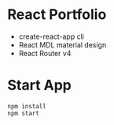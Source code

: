# React Portfolio
* create-react-app cli
* React MDL material design
* React Router v4

# Start App
```git
npm install
npm start
```
